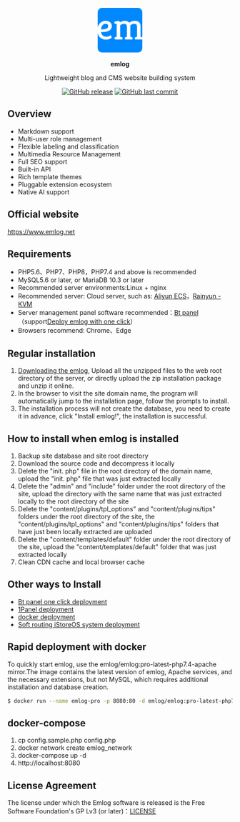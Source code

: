 <p align="center">
  <img src="./admin/views/images/logo.png" width=100 />
</p>

<p align="center"><b>emlog</b></p>
<p align="center">Lightweight blog and CMS website building system</p>

<p align="center">
<a href="https://github.com/emlog/emlog/releases"><img alt="GitHub release" src="https://img.shields.io/github/release/emlog/emlog.svg?style=flat-square&include_prereleases" /></a>
<a href="https://github.com/emlog/emlog/commits"><img alt="GitHub last commit" src="https://img.shields.io/github/last-commit/emlog/emlog.svg?style=flat-square" /></a>

## Overview

- Markdown support
- Multi-user role management
- Flexible labeling and classification
- Multimedia Resource Management
- Full SEO support
- Built-in API
- Rich template themes
- Pluggable extension ecosystem
- Native AI support

## Official website

https://www.emlog.net

## Requirements

* PHP5.6、PHP7、PHP8，PHP7.4 and above is recommended
* MySQL5.6 or later, or MariaDB 10.3 or later
* Recommended server environments:Linux + nginx
* Recommended server: Cloud server, such as: [Aliyun ECS](https://www.aliyun.com/daily-act/ecs/activity_selection?userCode=n4ts9qpa)，[Rainyun - KVM](https://www.rainyun.com/MzI2NDkz_)
* Server management panel software recommended：[Bt panel](https://www.bt.cn/u/N0UABa) （support[Deploy emlog with one click](install_bt.md)）
* Browsers recommend: Chrome、Edge

## Regular installation

1. [Downloading the emlog](https://www.emlog.net/download), Upload all the unzipped files to the web root directory of the server, or directly upload the zip installation package and unzip it online.
2. In the browser to visit the site domain name, the program will automatically jump to the installation page, follow the prompts to install.
3. The installation process will not create the database, you need to create it in advance, click "Install emlog!", the installation is successful.

## How to install when emlog is installed

1. Backup site database and site root directory
2. Download the source code and decompress it locally
3. Delete the "init. php" file in the root directory of the domain name, upload the "init. php" file that was just extracted locally
4. Delete the "admin" and "include" folder under the root directory of the site, upload the directory with the same name that was just extracted locally to the root directory of the site
5. Delete the "content/plugins/tpl_options" and "content/plugins/tips" folders under the root directory of the site, the "content/plugins/tpl_options" and "content/plugins/tips" folders that have just been locally extracted are uploaded
6. Delete the "content/templates/default" folder under the root directory of the site, upload the "content/templates/default" folder that was just extracted locally
7. Clean CDN cache and local browser cache

## Other ways to Install

- [Bt panel one click deployment](/install/install_bt.md)
- [1Panel deployment](/install/install_1panel.md)
- [docker deployment](/install/install_docker.md)
- [Soft routing iStoreOS system deployment](https://www.bilibili.com/video/BV1mHpjeGEDu)

## Rapid deployment with docker

To quickly start emlog, use the emlog/emlog:pro-latest-php7.4-apache mirror.The image contains the latest version of emlog, Apache services, and the necessary extensions, but not MySQL, which requires additional installation and database creation.

```bash
$ docker run --name emlog-pro -p 8080:80 -d emlog/emlog:pro-latest-php7.4-apache
```

## docker-compose

1. cp config.sample.php config.php
2. docker network create emlog_network
3. docker-compose up -d
4. http://localhost:8080

## License Agreement

The license under which the Emlog software is released is the Free Software Foundation's GP Lv3 (or later)：[LICENSE](/license.txt)
